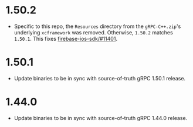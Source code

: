 # 1.50.2
- Specific to this repo, the `Resources` directory from the `gRPC-C++.zip`'s
  underlying `xcframework` was removed. Otherwise, `1.50.2` matches `1.50.1`.
  This fixes [firebase-ios-sdk/#11401](https://github.com/firebase/firebase-ios-sdk/issues/11401).

# 1.50.1
- Update binaries to be in sync with source-of-truth gRPC 1.50.1 release.

# 1.44.0
- Update binaries to be in sync with source-of-truth gRPC 1.44.0 release.
